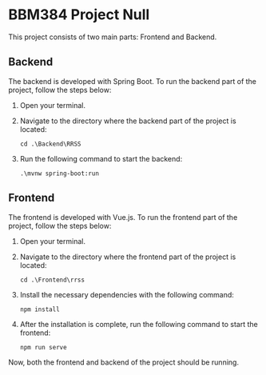 # BBM384 Project Null

This project consists of two main parts: Frontend and Backend.

## Backend

The backend is developed with Spring Boot. To run the backend part of the project, follow the steps below:

1. Open your terminal.
2. Navigate to the directory where the backend part of the project is located:

    ```shell
    cd .\Backend\RRSS
    ```

3. Run the following command to start the backend:

    ```shell
    .\mvnw spring-boot:run
    ```

## Frontend

The frontend is developed with Vue.js. To run the frontend part of the project, follow the steps below:

1. Open your terminal.
2. Navigate to the directory where the frontend part of the project is located:

    ```shell
    cd .\Frontend\rrss
    ```

3. Install the necessary dependencies with the following command:

    ```shell
    npm install
    ```

4. After the installation is complete, run the following command to start the frontend:

    ```shell
    npm run serve
    ```

Now, both the frontend and backend of the project should be running.